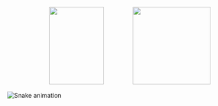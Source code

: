 
<div>
  <p align="center">
    <img height="180em" width="50%" src="https://github-readme-stats.vercel.app/api?username=QueijoQualho&show_icons=true&theme=dracula&hide_border=true">
    <img height="180em" src="https://github-readme-stats.vercel.app/api/top-langs/?username=QueijoQualho&layout=compact&theme=dracula&hide_border=true">
  </p>
</div>

![Snake animation](https://github.com/QueijoQualho/QueijoQualho/blob/output/github-contribution-grid-snake.svg)

